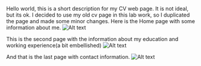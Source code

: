 Hello world, this is a short description for my CV web page. It is not ideal, but its ok.
I decided to use my old cv page in this lab work, so I duplicated the page and made some minor changes.
Here is the Home page with some information about me.
![Alt text](C:\Users\Сагадат\Desktop\inf232\Saga\public\home_page_screen.jpg?raw=true "home")

This is the second page with the information about my education and working experience(a bit embellished)
![Alt text](C:\Users\Сагадат\Desktop\inf232\Saga\public\edu_page_screen.jpg?raw=true "edu")

And that is the last page with contact information.
![Alt text](C:\Users\Сагадат\Desktop\inf232\Saga\public\contact_page_screen.jpg?raw=true "contact")
